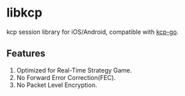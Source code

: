 # libkcp
kcp session library for iOS/Android, compatible with [kcp-go](https://github.com/xtaci/kcp-go).

## Features
1. Optimized for Real-Time Strategy Game.
2. No Forward Error Correction(FEC).
3. No Packet Level Encryption.
